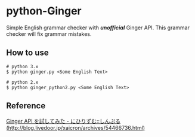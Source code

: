 python-Ginger
=============
Simple English grammar checker with ***unofficial*** Ginger API.
This grammar checker will fix grammar mistakes.

How to use
-----
```
# python 3.x
$ python ginger.py <Some English Text>

# python 2.x
$ python ginger_python2.py <Some English Text>
```

Reference
-----
[Ginger API を試してみた - にひりずむ::しんぷる (http://blog.livedoor.jp/xaicron/archives/54466736.html)](http://blog.livedoor.jp/xaicron/archives/54466736.html)